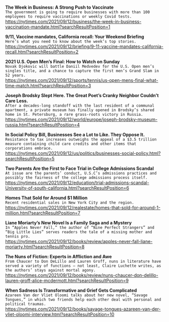 **The Week in Business: A Strong Push to Vaccinate**\
`The government is going to require businesses with more than 100 employees to require vaccinations or weekly Covid tests.`\
https://nytimes.com/2021/09/12/business/the-week-in-business-vaccination-mandate.html?searchResultPosition=1

**9/11, Vaccine mandates, California recall: Your Weekend Briefing**\
`Here’s what you need to know about the week’s top stories.`\
https://nytimes.com/2021/09/12/briefing/9-11-vaccine-mandates-california-recall.html?searchResultPosition=2

**2021 U.S. Open Men’s Final: How to Watch on Sunday**\
`Novak Djokovic will battle Daniil Medvedev for the U.S. Open men’s singles title, and a chance to capture the first men’s Grand Slam in 52 years.`\
https://nytimes.com/2021/09/12/sports/tennis/us-open-mens-final-what-time-match.html?searchResultPosition=3

**Joseph Brodsky Slept Here. The Great Poet’s Cranky Neighbor Couldn’t Care Less.**\
`After a decades-long standoff with the last resident of a communal apartment, a private museum has finally opened in Brodsky’s shared home in St. Petersburg, a rare grass-roots victory in Russia.`\
https://nytimes.com/2021/09/12/world/europe/joseph-brodsky-museum-russia.html?searchResultPosition=4

**In Social Policy Bill, Businesses See a Lot to Like. They Oppose It.**\
`Resistance to tax increases outweighs the appeal of a $3.5 trillion measure containing child care credits and other items that corporations embrace.`\
https://nytimes.com/2021/09/12/us/politics/businesses-social-policy.html?searchResultPosition=5

**Two Parents Are the First to Face Trial in College Admissions Scandal**\
`At issue are the parents’ conduct, U.S.C’s admissions practices and possibly the fairness of the college admissions process itself.`\
https://nytimes.com/2021/09/12/education/trial-admissions-scandal-University-of-south-california.html?searchResultPosition=6

**Homes That Sold for Around $1 Million**\
`Recent residential sales in New York City and the region.`\
https://nytimes.com/2021/09/12/realestate/homes-that-sold-for-around-1-million.html?searchResultPosition=7

**Liane Moriarty’s New Novel Is a Family Saga and a Mystery**\
`In “Apples Never Fall,” the author of “Nine Perfect Strangers” and “Big Little Lies” serves readers the tale of a missing mother and tennis pro.`\
https://nytimes.com/2021/09/12/books/review/apples-never-fall-liane-moriarty.html?searchResultPosition=8

**The Nuns of Fiction: Experts in Affliction and Awe**\
`From Chaucer to Don DeLillo and Lauren Groff, nuns in literature have served a variety of functions — not least, Claire Luchette writes, as the authors’ stays against mortal agony.`\
https://nytimes.com/2021/09/12/books/review/nuns-chaucer-don-delillo-lauren-groff-alice-mcdermott.html?searchResultPosition=9

**When Sadness Is Transformative and Grief Gets Complicated**\
`Azareen Van der Vliet Oloomi talks about her new novel, “Savage Tongues,” in which two friends help each other deal with personal and political traumas.`\
https://nytimes.com/2021/09/12/books/savage-tongues-azareen-van-der-vliet-oloomi-interview.html?searchResultPosition=10

